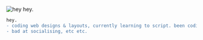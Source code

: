 ![hey hey.](https://i.ibb.co/Zh0xMQp/Bit.png)

```diff fix
hey.
- coding web designs & layouts, currently learning to script. been coding for 5 years.
- bad at socialising, etc etc.
```
